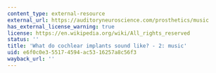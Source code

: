```yaml
---
content_type: external-resource
external_url: https://auditoryneuroscience.com/prosthetics/music
has_external_license_warning: true
license: https://en.wikipedia.org/wiki/All_rights_reserved
status: ''
title: 'What do cochlear implants sound like? - 2: music'
uid: e6f0c0e3-5517-4594-ac53-16257a8c56f3
wayback_url: ''
---
```

